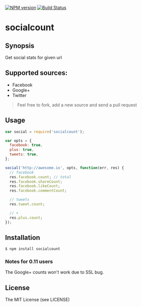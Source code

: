 [![NPM
version](https://badge.fury.io/js/socialcount.png)](http://badge.fury.io/js/socialcount)
[![Build Status](https://secure.travis-ci.org/vesln/socialcount.png)](http://travis-ci.org/vesln/socialcount)

# socialcount

## Synopsis

Get social stats for given url

## Supported sources:

- Facebook
- Google+
- Twitter

> Feel free to fork, add a new source and send a pull request

## Usage

```js
var social = require('socialcount');

var opts = {
  facebook: true,
  plus: true,
  tweets: true,
};

social('http://awesome.io', opts, function(err, res) {
  // facebook
  res.facebook.count; // total
  res.facebook.shareCount;
  res.facebook.likeCount;
  res.facebook.commentCount;

  // tweets
  res.tweet.count;

  // +
  res.plus.count;
});
```

## Installation

```js
$ npm install socialcount
```

### Notes for 0.11 users

The Google+ counts won't work due to SSL bug.

## License

The MIT License (see LICENSE)
